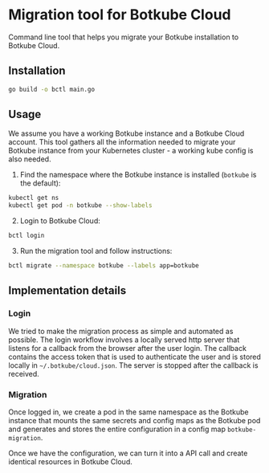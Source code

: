 # Migration tool for Botkube Cloud

Command line tool that helps you migrate your Botkube installation to Botkube Cloud.

## Installation

```bash
go build -o bctl main.go
```

## Usage

We assume you have a working Botkube instance and a Botkube Cloud account.
This tool gathers all the information needed to migrate your Botkube instance from your Kubernetes
cluster - a working kube config is also needed.

1. Find the namespace where the Botkube instance is installed (`botkube` is the default):

```bash
kubectl get ns
kubectl get pod -n botkube --show-labels
```

2. Login to Botkube Cloud:

```bash
bctl login
```

3. Run the migration tool and follow instructions:

```bash
bctl migrate --namespace botkube --labels app=botkube
```

## Implementation details

### Login

We tried to make the migration process as simple and automated as possible.
The login workflow involves a locally served http server that listens for a callback from the browser
after the user login. The callback contains the access token that is used to authenticate the user
and is stored locally in `~/.botkube/cloud.json`.
The server is stopped after the callback is received.

### Migration

Once logged in, we create a pod in the same namespace as the Botkube instance that mounts the same
secrets and config maps as the Botkube pod and generates and stores the entire configuration in a
config map `botkube-migration`.

Once we have the configuration, we can turn it into a API call and create identical
resources in Botkube Cloud.
